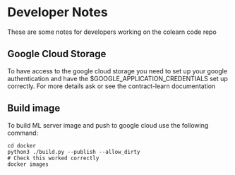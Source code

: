 # Developer Notes

These are some notes for developers working on the colearn code repo

## Google Cloud Storage
To have access to the google cloud storage you need to set up your google authentication and
have the $GOOGLE_APPLICATION_CREDENTIALS set up correctly. 
For more details ask or see the contract-learn documentation

## Build image

To build ML server image and push to google cloud use the following command:
```
cd docker
python3 ./build.py --publish --allow_dirty
# Check this worked correctly
docker images
```

